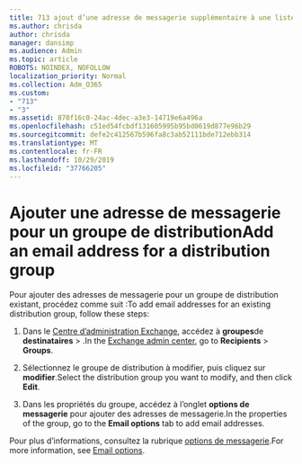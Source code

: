 ```yaml
---
title: 713 ajout d’une adresse de messagerie supplémentaire à une liste de distribution
ms.author: chrisda
author: chrisda
manager: dansimp
ms.audience: Admin
ms.topic: article
ROBOTS: NOINDEX, NOFOLLOW
localization_priority: Normal
ms.collection: Adm_O365
ms.custom:
- "713"
- "3"
ms.assetid: 870f16c0-24ac-4dec-a3e3-14719e6a496a
ms.openlocfilehash: c51ed54fcbdf131605995b95bd0619d877e96b29
ms.sourcegitcommit: defe2c412567b596fa8c3ab52111bde712ebb314
ms.translationtype: MT
ms.contentlocale: fr-FR
ms.lasthandoff: 10/29/2019
ms.locfileid: "37766205"
---
```

# <a name="add-an-email-address-for-a-distribution-group"></a><span data-ttu-id="1084f-102">Ajouter une adresse de messagerie pour un groupe de distribution</span><span class="sxs-lookup"><span data-stu-id="1084f-102">Add an email address for a distribution group</span></span>

<span data-ttu-id="1084f-103">Pour ajouter des adresses de messagerie pour un groupe de distribution existant, procédez comme suit :</span><span class="sxs-lookup"><span data-stu-id="1084f-103">To add email addresses for an existing distribution group, follow these steps:</span></span>

1. <span data-ttu-id="1084f-104">Dans le [Centre d’administration Exchange](https://outlook.office365.com/ecp/), accédez à **groupes**de **destinataires** \> .</span><span class="sxs-lookup"><span data-stu-id="1084f-104">In the [Exchange admin center](https://outlook.office365.com/ecp/), go to **Recipients** \> **Groups**.</span></span>

2. <span data-ttu-id="1084f-105">Sélectionnez le groupe de distribution à modifier, puis cliquez sur **modifier**.</span><span class="sxs-lookup"><span data-stu-id="1084f-105">Select the distribution group you want to modify, and then click **Edit**.</span></span>

3. <span data-ttu-id="1084f-106">Dans les propriétés du groupe, accédez à l’onglet **options de messagerie** pour ajouter des adresses de messagerie.</span><span class="sxs-lookup"><span data-stu-id="1084f-106">In the properties of the group, go to the **Email options** tab to add email addresses.</span></span> 

<span data-ttu-id="1084f-107">Pour plus d’informations, consultez la rubrique [options de messagerie](https://technet.microsoft.com/library/bb124513.aspx#emailoptions).</span><span class="sxs-lookup"><span data-stu-id="1084f-107">For more information, see [Email options](https://technet.microsoft.com/library/bb124513.aspx#emailoptions).</span></span>
